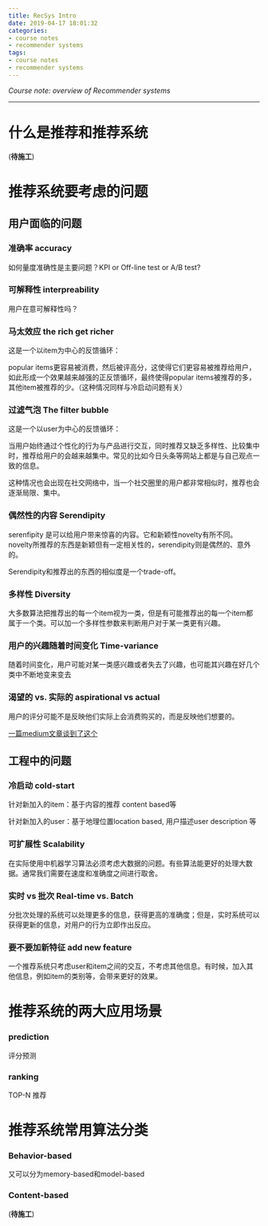 ```yaml
---
title: RecSys Intro
date: 2019-04-17 18:01:32
categories: 
- course notes
- recommender systems
tags:
- course notes
- recommender systems
---
```


_Course note: overview of Recommender systems_

<!--more-->

---

# 什么是推荐和推荐系统

(**待施工**)

# 推荐系统要考虑的问题

## 用户面临的问题

### 准确率 accuracy

如何量度准确性是主要问题？KPI or Off-line test or A/B test?

### 可解释性 interpreability

用户在意可解释性吗？

### 马太效应 the rich get richer

这是一个以item为中心的反馈循环：

popular items更容易被消费，然后被评高分，这使得它们更容易被推荐给用户，如此形成一个效果越来越强的正反馈循环，最终使得popular items被推荐的多，其他item被推荐的少。（这种情况同样与冷启动问题有关）

### 过滤气泡 The filter bubble 

这是一个以user为中心的反馈循环：

当用户始终通过个性化的行为与产品进行交互，同时推荐又缺乏多样性、比较集中时，推荐给用户的会越来越集中。常见的比如今日头条等网站上都是与自己观点一致的信息。

这种情况也会出现在社交网络中，当一个社交圈里的用户都非常相似时，推荐也会逐渐局限、集中。

### 偶然性的内容  Serendipity 

serenfipity 是可以给用户带来惊喜的内容。它和新颖性novelty有所不同。novelty所推荐的东西是新颖但有一定相关性的，serendipity则是偶然的、意外的。

Serendipity和推荐出的东西的相似度是一个trade-off。

### 多样性 Diversity

大多数算法把推荐出的每一个item视为一类，但是有可能推荐出的每一个item都属于一个类。可以加一个多样性参数来判断用户对于某一类更有兴趣。

### 用户的兴趣随着时间变化 Time-variance 

随着时间变化，用户可能对某一类感兴趣或者失去了兴趣，也可能其兴趣在好几个类中不断地变来变去

### 渴望的 vs.  实际的 aspirational vs actual 

用户的评分可能不是反映他们实际上会消费购买的，而是反映他们想要的。

[一篇medium文章谈到了这个](https://medium.com/the-graph/recommendations-spotify-actual-versus-aspirational-behaviour-85f1c481ffe)

## 工程中的问题

### 冷启动 cold-start

针对新加入的item：基于内容的推荐 content based等

针对新加入的user：基于地理位置location based, 用户描述user description 等

### 可扩展性 Scalability

在实际使用中机器学习算法必须考虑大数据的问题。有些算法能更好的处理大数据。通常我们需要在速度和准确度之间进行取舍。

### 实时 vs 批次 Real-time vs. Batch

分批次处理的系统可以处理更多的信息，获得更高的准确度；但是，实时系统可以获得更新的信息，对用户的行为立即作出反应。

### 要不要加新特征 add new feature

一个推荐系统只考虑user和item之间的交互，不考虑其他信息。有时候，加入其他信息，例如item的类别等，会带来更好的效果。

# 推荐系统的两大应用场景

### prediction 

评分预测

### ranking 

TOP-N 推荐

# 推荐系统常用算法分类

### Behavior-based

又可以分为memory-based和model-based

### Content-based

(**待施工**)